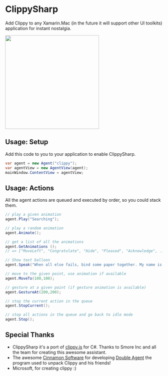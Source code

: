 # ClippySharp

Add Clippy to any Xamarin.Mac (in the future it will support other UI toolkits) application for instant nostalgia.

<img src="https://raw.githubusercontent.com/netonjm/ClippySharp/master/images/clippysharp.gif" width="300">



Usage: Setup
------------
Add this code to you to your application to enable ClippySharp.

```csharp
var agent = new Agent("clippy");
var agentView = new AgentView(agent);
mainWindow.ContentView = agentView;
```

Usage: Actions
--------------
All the agent actions are queued and executed by order, so you could stack them.

```csharp
// play a given animation
agent.Play("Searching");

// play a random animation
agent.Animate();

// get a list of all the animations
agent.GetAnimations ();
// => ["MoveLeft", "Congratulate", "Hide", "Pleased", "Acknowledge", ...]

// Show text balloon
agent.Speak("When all else fails, bind some paper together. My name is Clippy.");

// move to the given point, use animation if available
agent.MoveTo(100,100);

// gesture at a given point (if gesture animation is available)
agent.GestureAt(200,200);

// stop the current action in the queue
agent.StopCurrent();

// stop all actions in the queue and go back to idle mode
agent.Stop();
```

Special Thanks
--------------
* ClippySharp it's a port of [clippy.js](https://github.com/smore-inc/clippy.js) for C#. Thanks to Smore Inc and all the team for creating this awesome assistant. 
* The awesome [Cinnamon Software](http://www.cinnamonsoftware.com/) for developing [Double Agent](http://doubleagent.sourceforge.net/)
the program used to unpack Clippy and his friends!
* Microsoft, for creating clippy :)
